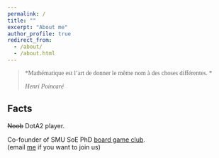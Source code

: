 ```yaml
---
permalink: /
title: ""
excerpt: "About me"
author_profile: true
redirect_from: 
  - /about/
  - /about.html
---
```

> <span style="font-family:cursive;">*Mathématique est l’art de donner le même nom à des choses différentes. *</span>
>
> <span style="font-family:cursive;"><cite>*Henri Poincaré*</cite> </span> 


## Facts

<!-- Tech products lover. 

Certified Apple Teacher (in iPad, Mac, and Swift programming).

<img src="{{site.url}}/images/AppleTeacher_black.png" width="120px" /><img src="{{site.url}}/images/AppleTeacherSwiftPlaygrounds_black.png" width="120px" />

Expert in kindergarten level mathematics. -->

~~Noob~~ DotA2 player.   

Co-founder of SMU SoE PhD [board game club](https://lqyjasonlee.github.io/boardgame/).  
(email [me](mailto:qyli.2019@phdecons.smu.edu.sg) if you want to join us)  

<!-- Social Vegan, I avoid meet. -->

